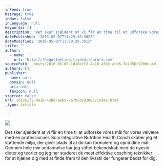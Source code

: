 ```yaml
---
inFeed: true
hasPage: true
inNav: false
inLanguage: null
keywords: []
description: 'Det sker sjældent at vi får en time til at udforske vores mål for vores velvære med en professionnel. Som Integrative Nutrition Health Coach skaber jeg et støttende miljø, der giver plads til at du kan formulere og opnå dine mål. Gennem hele min uddannelse har jeg stiftet bekendskab med de nyeste dieter og teorier og jeg har studeret de mest effektive coaching teknikker for at hjælpe dig med at finde frem til den livsstil der fungerer bedst for dig.'
datePublished: '2016-05-07T11:29:38.662Z'
dateModified: '2016-05-07T11:29:20.361Z'
title: ''
author:
  - name: ''
    url: 'http://thegutfeeling.liveeditaurora.com'
sourcePath: _posts/2016-05-07-1d18e1f2-4a18-438e-aeb5-7a795bc9200c.md
authors: []
publisher:
  name: null
  domain: null
  url: null
  favicon: null
starred: false
url: 1d18e1f2-4a18-438e-aeb5-7a795bc9200c/index.html
_type: Article

---
```

![](https://s3-us-west-2.amazonaws.com/the-grid-img/p/21581710730ba9b8ff38b1d0a06fc61ddc69815c.jpg)

Det sker sjældent at vi får en time til at udforske vores mål for vores velvære med en professionnel. Som Integrative Nutrition Health Coach skaber jeg et støttende miljø, der giver plads til at du kan formulere og opnå dine mål. Gennem hele min uddannelse har jeg stiftet bekendskab med de nyeste dieter og teorier og jeg har studeret de mest effektive coaching teknikker for at hjælpe dig med at finde frem til den livsstil der fungerer bedst for dig.